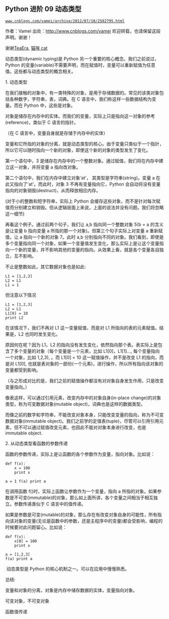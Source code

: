 ## Python 进阶 09 动态类型

[`www.cnblogs.com/vamei/archive/2012/07/10/2582795.html`](http://www.cnblogs.com/vamei/archive/2012/07/10/2582795.html)

作者：Vamei 出处：http://www.cnblogs.com/vamei 欢迎转载，也请保留这段声明。谢谢！

谢谢[TeaEra](http://home.cnblogs.com/u/449246/), [猫咪 cat](http://home.cnblogs.com/u/460886/)

动态类型(dynamic typing)是 Python 另一个重要的核心概念。我们之前说过，Python 的变量(variable)不需要声明，而在赋值时，变量可以重新赋值为任意值。这些都与动态类型的概念相关。

1\. 动态类型

在我们接触的对象中，有一类特殊的对象，是用于存储数据的。常见的该类对象包括各种数字，字符串，表，词典。在 C 语言中，我们称这样一些数据结构为变量。而在 Python 中，这些是对象。

对象是储存在内存中的实体。而我们的变量，实际上只是指向这一对象的参考(reference)，类似于 C 语言的指针。

（在 C 语言中，变量自身就是存储于内存中的实体）

变量和它所指的对象的分离，就是动态类型的核心。由于变量只类似于一个指针，所以它可以随时指向一个新的对象，即使这个新的对象的类型发生了变化。

第一个语句中，3 是储存在内存中的一个整数对象。通过赋值，我们将在内存中建立这一对象，并将变量 a 指向改对象。

第二个语句中，我们在内存中建立对象‘at’， 其类型是字符串(string)。变量 a 在此又指向了'at'。而此时，对象 3 不再有变量指向它，Python 会自动将没有变量指向的对象销毁(destruct)，从而释放相应内存。

(对于小的整数和短字符串，实际上 Python 会缓存这些对象，而不是针对每次赋值而分别建立和销毁。但从逻辑层面上来说，上面的说法并没有问题。我们将忽略这一细节)

再看这个例子。通过前两个句子，我们让 a,b 指向同一个整数对象 5(b = a 的含义是让变量 b 指向变量 a 所指的那一个对象)。但第三个句子实际上对变量 a 重新赋值，让 a 指向一个新的对象 7。此时 a,b 分别指向不同的对象。我们看到，即使是多个变量指向同一个对象，如果一个变量值发生变化，那么实际上是让这个变量指向一个新的变量，并不影响其他的变量的指向。从效果上看，就是各个变量各自独立，互不影响。

不止是整数如此，其它数据对象也是如此:

```
L1 = [1,2,3]
L2 = L1
L1 = 1

```

但注意以下情况

```
L1 = [1,2,3]
L2 = L1
L1[0] = 10
print L2

```

在该情况下，我们不再对 L1 这一变量赋值，而是对 L1 所指向的表的元素赋值。结果是，L2 也同时发生变化。

原因何在呢？因为 L1，L2 的指向没有发生变化，依然指向那个表。表实际上是包含了多个变量的对象（每个变量是一个元素，比如 L1[0]，L1[1]..., 每个变量指向一个对象，比如 1,2,3), 。而 L1[0] = 10 这一赋值操作，并不是改变 L1 的指向，而是对 L1[0], 也就是表对象的一部份(一个元素)，进行操作，所以所有指向该对象的变量都受到影响。

（与之形成对比的是，我们之前的赋值操作都没有对对象自身发生作用，只是改变变量指向。）

像表这样，可以通过引用元素，改变内存中的对象自身(in-place change)的对象类型，称为可变数据对象(mutable object)，词典也是这样的数据类型。

而像之前的数字和字符串，不能改变对象本身，只能改变变量的指向，称为不可变数据对象(immutable object)。我们之前学的定值表(tuple)，尽管可以引用引用元素，但不可以通过赋值改变元素，也因此不能对对象本身进行改变，也是 immutable object.

2\. 从动态类型看函数的参数传递

函数的参数传递，实际上是让函数的各个参数作为变量，指向对象。比如说：

```
def f(x):
    x = 100
    print x

a = 1 f(a) print a

```

在调用函数 f()时，实际上函数让参数作为一个变量，指向 a 所指的对象。如果参数是不可变(immutable)的对象，那么如上面所讲，各个变量之间相当于相互独立。参数传递类似于 C 语言中的值传递。

如果是参数是可变(mutable)的对象，那么存在有改变对象自身的可能性，所有指向该对象的变量(无论是函数中的参数，还是主程序中的变量)都会受影响，编程的时候要对此问题留心。比如说：

```
def f(x):
    x[0] = 100
    print x

a = [1,2,3]
f(a) print a

```

 动态类型是 Python 的核心机制之一。可以在应用中慢慢熟悉。

总结:

变量和对象的分离，对象是内存中储存数据的实体，变量指向对象。

可变对象，不可变对象

函数值传递